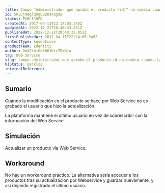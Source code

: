```yaml
---
title: Campo “Administrador que aprobó el producto (id)” no cambia cuando la actualización se hace por webservice
id: 5R6Jj0aglq0gUu2OakqgUw
status: PUBLISHED
createdAt: 2017-04-11T22:17:03.345Z
updatedAt: 2022-12-22T20:48:33.851Z
publishedAt: 2022-12-22T20:48:33.851Z
firstPublishedAt: 2017-04-11T22:24:05.649Z
contentType: knownIssue
productTeam: Identity
author: 2mXZkbi0oi061KicTExNjo
tag: Web Service
slug: campo-administrador-que-aprobo-el-producto-id-no-cambia-cuando-la-actualizacion-se-hace-por-webservice
kiStatus: Backlog
internalReference: 
---
```


## Sumario

Cuando la modificación en el producto se hace por Web Service no es grabado el usuario que hizo la actualización.

La plataforma mantiene el último usuario en vez de sobrescribir con la información del Web Service.

## Simulación

Actualizar un producto vía Web Service.

## Workaround

No hay un workaround práctico. La alternativa sería acceder a los productos tras su actualización por Webservice y guardar nuevamente, y así dejando registrado el último usuario.

